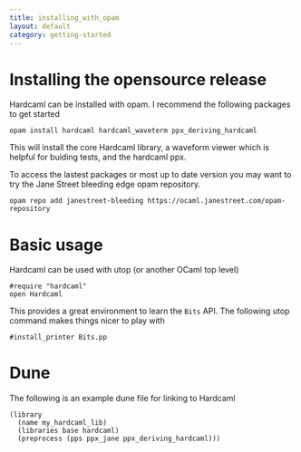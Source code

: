 ```yaml
---
title: installing_with_opam
layout: default
category: getting-started
---
```

# Installing the opensource release

Hardcaml can be installed with opam. I recommend the following
packages to get started

```
opam install hardcaml hardcaml_waveterm ppx_deriving_hardcaml
```

This will install the core Hardcaml library, a waveform viewer which
is helpful for buiding tests, and the hardcaml ppx.

To access the lastest packages or most up to date version you may want
to try the Jane Street bleeding edge opam repository.

```
opam repo add janestreet-bleeding https://ocaml.janestreet.com/opam-repository
```

# Basic usage

Hardcaml can be used with utop (or another OCaml top level)

```
#require "hardcaml"
open Hardcaml
```

This provides a great environment to learn the `Bits` API. The following
utop command makes things nicer to play with

```
#install_printer Bits.pp
```

# Dune

The following is an example dune file for linking to Hardcaml

```
(library
  (name my_hardcaml_lib)
  (libraries base hardcaml)
  (preprocess (pps ppx_jane ppx_deriving_hardcaml)))
```
